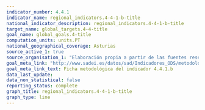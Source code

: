```yaml
---
indicator_number: 4.4.1
indicator_name: regional_indicators.4-4-1-b-title
national_indicator_description: regional_indicators.4-4-1-b-title
target_name: global_targets.4-4-title
goal_name: global_goals.4-title
computation_units: units.PT
national_geographical_coverage: Asturias
source_active_1: true
source_organisation_1: "Elaboración propia a partir de las fuentes reseñadas en la ficha metodológica."
goal_meta_link: "http://www.sadei.es/datos/sad/Indicadores_ODS/metodologia/4.4.1.b.pdf"
goal_meta_link_text: Ficha metodológica del indicador 4.4.1.b
data_last_update:  
data_non_statistical: false
reporting_status: complete
graph_title: regional_indicators.4-4-1-b-title
graph_type: line
---
```

